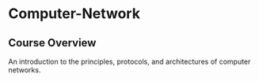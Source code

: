 # Computer-Network
## Course Overview

An introduction to the principles, protocols, and architectures of computer networks.
